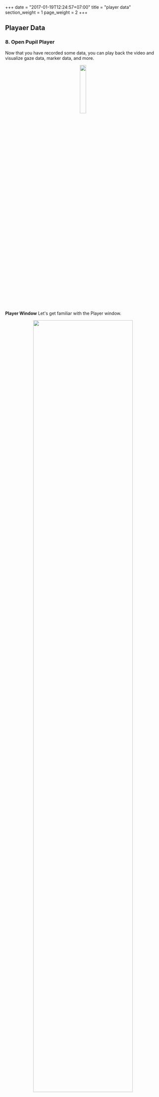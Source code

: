 +++
date = "2017-01-19T12:24:57+07:00"
title = "player data"
section_weight = 1
page_weight = 2
+++

## Playaer Data

### 8. Open Pupil Player
Now that you have recorded some data, you can play back the video and visualize gaze data, marker data, and more.

<p align="center">
  <img src="https://raw.githubusercontent.com/wiki/pupil-labs/pupil/media/basic-workflow/pupil-capture/icon/pupil-player-pointer.png" width="20%">
</p>

**Player Window**
Let's get familiar with the Player window.

<p align="center">
  <img src="https://raw.githubusercontent.com/wiki/pupil-labs/pupil/media/basic-workflow/pupil-player/pupil-player-callout.png" width="80%">
</p>

The Player window is the main control center for `Pupil Player`. It displays the recorded video feed from pupil capture file.

1. **Graphs** - this area contains performance graphs. You can monitor `CPU` and `FPS` and pupil algorithm detection confidence. These graphs are the same as in the `World` window..
1. **Settings GUI Menu** - This is the main GUI for Pupil Player. You can use this menu primarily to launch plugins and control global settings.  
1. **Plugin GUIs** - Each Plugin spawns its own GUI window. You can control settings of each Plugin in the GUI window. For details on all plugins see documentation on [Pupil-player]() in the user guide.  
1. **Seek Bar and Trim Marks** - You can drag the playhead (large circle) to scrub through the video or `space` bar to play/pause. You can use the arrow keys to advance one frame at a time. Drag the small green circles at the end of the seek bar to set trim marks. Trim marks directly inform the section of video/data to export.
1. **Hot keys** - this area contains clickable buttons for plugins.

**Where are Pupil Player exports saved?**
Exports are saved within a dedicated folder named `exports` within the original recording folder.

Each export is contained within a folder within the `exports` folder. The numbers of the export correlate to the trim marks (frame start and frame end) for the export.  

Below is an example of an export.

<img src="https://raw.githubusercontent.com/wiki/pupil-labs/pupil/media/basic-workflow/pupil-player/recording-directory/recording_folder_exports_v07.png" width="100%">